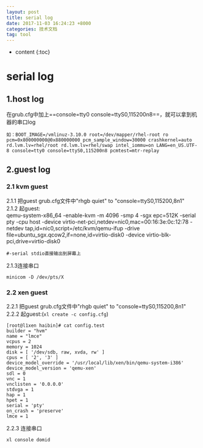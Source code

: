 ```yaml
---
layout: post
title: serial log
date: 2017-11-03 16:24:23 +8000
categories: 技术文档
tag: tool
---
```


* content
{:toc}

# serial log

## 1.host log

在grub.cfg中加上==console=tty0 console=ttyS0,115200n8==，就可以拿到机器的串口log

~~~shell
如：BOOT_IMAGE=/vmlinuz-3.10.0 root=/dev/mapper/rhel-root ro pcm=0x800000000@0x880000000 pcm_sample_window=30000 crashkernel=auto rd.lvm.lv=rhel/root rd.lvm.lv=rhel/swap intel_iommu=on LANG=en_US.UTF-8 console=tty0 console=ttyS0,115200n8 pcmtest=mtr-replay
~~~

## 2.guest log
### 2.1 kvm guest

2.1.1 把guest grub.cfg文件中"rhgb quiet" to "console=ttyS0,115200,8n1"<br>
2.1.2 起guest: <br>
qemu-system-x86_64 -enable-kvm -m 4096 -smp 4 -sgx epc=512K -serial pty 
-cpu host -device virtio-net-pci,netdev=nic0,mac=00:16:3e:0c:12:78 
-netdev tap,id=nic0,script=/etc/kvm/qemu-ifup 
-drive file=ubuntu_sgx.qcow2,if=none,id=virtio-disk0 
-device virtio-blk-pci,drive=virtio-disk0<br>

	#-serial stdio直接输出到屏幕上
2.1.3连接串口

~~~shell
minicom -D /dev/pts/X
~~~

### 2.2 xen guest

2.2.1 把guest grub.cfg文件中"rhgb quiet" to "console=ttyS0,115200,8n1"<br>
2.2.2 起guest:(```xl create -c config.cfg```) <br>

```shell
[root@l1xen haibin]# cat config.test
builder = "hvm"
name = "lmce"
vcpus = 2
memory = 1024
disk = [ '/dev/sdb, raw, xvda, rw' ]
cpus = [ '2', '3' ]
device_model_override = '/usr/local/lib/xen/bin/qemu-system-i386'
device_model_version = 'qemu-xen'
sdl = 0
vnc = 1
vnclisten = '0.0.0.0'
stdvga = 1
hap = 1
hpet = 1
serial = 'pty'
on_crash = 'preserve'
lmce = 1
```

2.2.3 连接串口

~~~shell
xl console domid
~~~

